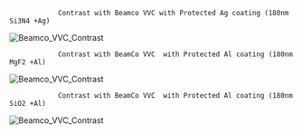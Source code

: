                 Contrast with Beamco VVC with Protected Ag coating (180nm Si3N4 +Ag)
                
![Beamco_VVC_Contrast](https://github.com/user-attachments/assets/1a9f1e7b-73fa-4690-83c1-f52cfe2167ea)

                Contrast with BeamCo VVC  with Protected Al coating (180nm MgF2 +Al)
                
![Beamco_VVC_Contrast](https://github.com/user-attachments/assets/f281d305-3d37-4b6d-ab87-eb8586971791)

                Contrast with BeamCo VVC  with Protected Al coating (180nm SiO2 +Al)

![Beamco_VVC_Contrast](https://github.com/user-attachments/assets/ffd7c5d8-33d7-4788-85bc-92f2125e73bf)
